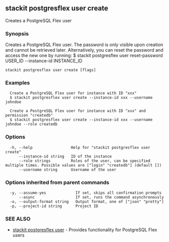 ## stackit postgresflex user create

Creates a PostgreSQL Flex user

### Synopsis

Creates a PostgreSQL Flex user.
The password is only visible upon creation and cannot be retrieved later.
Alternatively, you can reset the password and access the new one by running:
  $ stackit postgresflex user reset-password USER_ID --instance-id INSTANCE_ID

```
stackit postgresflex user create [flags]
```

### Examples

```
  Create a PostgreSQL Flex user for instance with ID "xxx"
  $ stackit postgresflex user create --instance-id xxx --username johndoe

  Create a PostgreSQL Flex user for instance with ID "xxx" and permission "createdb"
  $ stackit postgresflex user create --instance-id xxx --username johndoe --role createdb
```

### Options

```
  -h, --help                 Help for "stackit postgresflex user create"
      --instance-id string   ID of the instance
      --role strings         Roles of the user, can be specified multiple times. Possible values are ["login" "createdb"] (default [])
      --username string      Username of the user
```

### Options inherited from parent commands

```
  -y, --assume-yes             If set, skips all confirmation prompts
      --async                  If set, runs the command asynchronously
  -o, --output-format string   Output format, one of ["json" "pretty"]
  -p, --project-id string      Project ID
```

### SEE ALSO

* [stackit postgresflex user](./stackit_postgresflex_user.md)	 - Provides functionality for PostgreSQL Flex users

